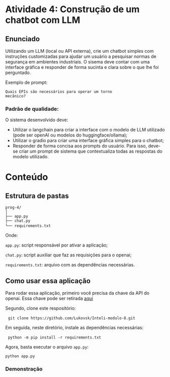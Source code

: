# Atividade 4: Construção de um chatbot com LLM

## Enunciado

Utilizando um LLM (local ou API externa), crie um chatbot simples com instruções customizadas para ajudar um usuário a pesquisar normas de segurança em ambientes industriais. O sisema deve contar com uma interface gráfica e responder de forma sucinta e clara sobre o que lhe foi perguntado.

Exemplo de prompt:

<code><pre>Quais EPIs são necessários para operar um torno mecânico?</pre></code>


### Padrão de qualidade:

O sistema desenvolvido deve:

- Utilizar o langchain para criar a interface com o modelo de LLM utilizado (pode ser openAI ou modelos do huggingface/ollama);
- Utilizar o gradio para criar uma interface gráfica simples para o chatbot;
- Responder de forma concisa aos prompts do usuário. Para isso, deve-se criar um prompt de sistema que contextualiza todas as respostas do modelo utilizado.

# Conteúdo

## Estrutura de pastas
<pre><code>prog-4/
│
├── app.py
├── chat.py
└── requirements.txt</code> </pre>
Onde:

```app.py```: script responsável por ativar a aplicação;

```chat.py```: script auxiliar que faz as requisições para o openai;

```requirements.txt```: arquivo com as dependências necessárias.

## Como usar essa aplicação

Para rodar essa aplicação, primeiro você precisa da chave da API do openai. Essa chave pode ser retirada [aqui](https://platform.openai.com/api-keys)

Segundo, clone este respositório:

<pre> <code>git clone https://github.com/Lukovsk/Inteli-modulo-8.git </code> </pre>

Em seguida, neste diretório, instale as dependências necessárias:

<pre> <code>python -m pip install -r requirements.txt</code> </pre>

Agora, basta executar o arquivo ```app.py```:

<pre><code>python app.py</code></pre> 

### Demonstração



